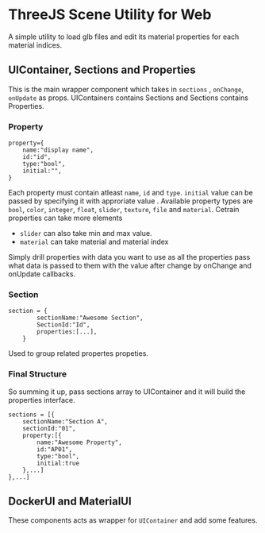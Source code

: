 # ThreeJS Scene Utility for Web

A simple utility to load glb files and edit its material properties for each material indices.

## UIContainer, Sections and Properties

This is the main wrapper component which takes in `sections` , `onChange`, `onUpdate` as props. UIContainers contains Sections and Sections contains Properties.

### Property

```
property={
    name:"display name",
    id:"id",
    type:"bool",
    initial:"",
}
```

Each property must contain atleast `name`, `id` and `type`. `initial` value can be passed by specifying it with approriate value . Available property types are `bool`, `color`, `integer`, `float`, `slider`, `texture`, `file` and `material`. Cetrain properties can take more elements

-   `slider` can also take min and max value.
-   `material` can take material and material index

Simply drill properties with data you want to use as all the properties pass what data is passed to them with the value after change by onChange and onUpdate callbacks.

### Section

```
section = {
        sectionName:"Awesome Section",
        SectionId:"Id",
        properties:[...],
    }
```

Used to group related propertes propeties.

### Final Structure

So summing it up, pass sections array to UIContainer and it will build the properties interface.

```
sections = [{
    sectionName:"Section A",
    sectionId:"01",
    property:[{
        name:"Awesome Property",
        id:"AP01",
        type:"bool",
        initial:true
    },...]
},...]
```

## DockerUI and MaterialUI

These components acts as wrapper for `UIContainer` and add some features.
